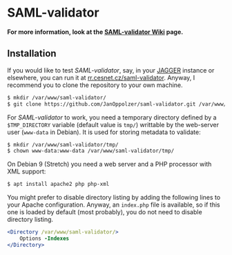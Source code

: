 # SAML-validator

**For more information, look at the [SAML-validator Wiki][] page.**

## Installation
If you would like to test *SAML-validator*, say, in your [JAGGER][] instance or elsewhere, you can run it at [rr.cesnet.cz/saml-validator][]. Anyway, I recommend you to clone the repository to your own machine.

```bash
$ mkdir /var/www/saml-validator/
$ git clone https://github.com/JanOppolzer/saml-validator.git /var/www/saml-validator/
```

For *SAML-validator* to work, you need a temporary directory defined by a `$TMP_DIRECTORY` variable (default value is `tmp/`) writtable by the web-server user (`www-data` in Debian). It is used for storing metadata to validate:
```bash
$ mkdir /var/www/saml-validator/tmp/
$ chown www-data:www-data /var/www/saml-validator/tmp/
```

On Debian 9 (Stretch) you need a web server and a PHP processor with XML support:

```bash
$ apt install apache2 php php-xml
```

You might prefer to disable directory listing by adding the following lines to your Apache configuration. Anyway, an `index.php` file is available, so if this one is loaded by default (most probably), you do not need to disable directory listing.

```apache
<Directory /var/www/saml-validator/>
    Options -Indexes
</Directory>
```

[SAML-validator Wiki]: https://github.com/JanOppolzer/saml-validator/wiki
[JAGGER]: http://jagger.heanet.ie/
[rr.cesnet.cz/saml-validator]: https://rr.cesnet.cz/saml-validator/

